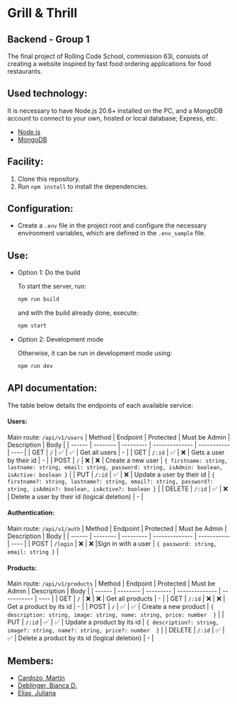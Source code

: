 # Grill & Thrill

## Backend - Group 1

The final project of Rolling Code School, commission 63i, consists of creating a website inspired by fast food ordering applications for food restaurants.

## Used technology:

It is necessary to have Node.js 20.6+ installed on the PC, and a MongoDB account to connect to your own, hosted or local database; Express, etc.

- [Node.js](https://nodejs.org/en/) 
- [MongoDB](https://www.mongodb.com/)

## Facility:

1. Clone this repository.
2. Run `npm install` to install the dependencies.

## Configuration:

- Create a `.env` file in the project root and configure the necessary environment variables, which are defined in the `.env_sample` file.

## Use:

- Option 1: Do the build

   To start the server, run:

   ```bash
   npm run build
   ```

   and with the build already done, execute:

   ```bash
   npm start
   ```

- Option 2: Development mode

   Otherwise, it can be run in development mode using:

   ```bash
   npm run dev
   ```

## API documentation:

The table below details the endpoints of each available service:

#### Users: 

Main route: `/api/v1/users`
| Method | Endpoint | Protected | Must be Admin | Description | Body |
| ------ | -------- | --------- | -------------- | ----------- | ---- |
| GET | `/` | ✅ | ✅ | Get all users | - |
| GET | `/:id` | ✅ | ❌ | Gets a user by their id | - |
| POST | `/` | ❌ | ❌ | Create a new user | `{ firstname: string, lastname: string, email: string, password: string, isAdmin: boolean, isActive: boolean }` |
| PUT | `/:id` | ✅ | ❌ | Update a user by their id | `{ firstname?: string, lastname?: string, email?: string, password?: string, isAdmin?: boolean, isActive?: boolean }` |
| DELETE | `/:id` | ✅ | ❌ | Delete a user by their id (logical deletion) | - |

#### Authentication:

Main route: `/api/v1/auth`
| Method | Endpoint | Protected | Must be Admin | Description | Body |
| ------ | -------- | --------- | -------------- | ----------- | ---- |
| POST | `/login` | ❌ | ❌ |Sign in with a user | `{ password: string, email: string }` |

#### Products:

Main route: `/api/v1/products`
| Method | Endpoint | Protected | Must be Admin | Description | Body |
| ------ | -------- | --------- | -------------- | ----------- | ---- |
| GET | `/` | ❌ | ❌ | Get all products | - |
| GET | `/:id` | ❌ | ❌ | Get a product by its id | - |
| POST | `/` | ✅ | ✅ | Create a new product | `{ description: string, image: string, name: string, price: number  }` |
| PUT | `/:id` | ✅ | ✅ | Update a product by its id | `{ description?: string, image?: string, name?: string, price?: number  }` |
| DELETE | `/:id` | ✅ | ✅ | Delete a product by its id (logical deletion) | - |

## Members:

- [Cardozo, Martín](https://github.com/CardozoMartin)
-  [Deblinger, Bianca D.](https://github.com/biandeb)
-  [Elias, Juliana](https://github.com/eliasjuliana)
